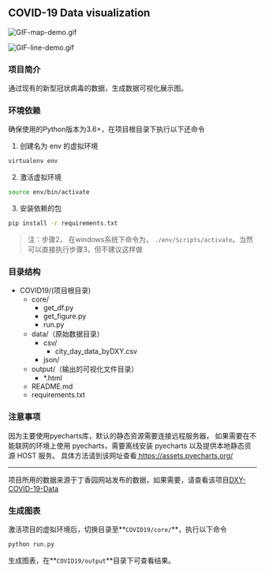 ## COVID-19 Data visualization

![GIF-map-demo.gif](https://i.loli.net/2020/03/24/sKlU51hgfe3vHcP.gif)

![GIF-line-demo.gif](https://i.loli.net/2020/03/24/AZt31oXKn6Dk8WE.gif)

### 项目简介

通过现有的新型冠状病毒的数据，生成数据可视化展示图。

### 环境依赖

确保使用的Python版本为3.6+，在项目根目录下执行以下还命令

1. 创建名为 env 的虚拟环境

```bash
virtualenv env
```

2. 激活虚拟环境

```bash
source env/bin/activate
```

3. 安装依赖的包

```bash
pip install -r requirements.txt
```

> 注：步骤2， 在windows系统下命令为， `./env/Scripts/activate`。当然可以直接执行步骤3，但不建议这样做

### 目录结构

- COVID19/(项目根目录)
    - core/
        - get_df.py
        - get_figure.py
        - run.py
    - data/（原始数据目录）
        - csv/
            - city_day_data_byDXY.csv
        - json/
    - output/（输出的可视化文件目录）
        - *.html
    - README.md
    - requirements.txt



### 注意事项

因为主要使用pyecharts库，默认的静态资源需要连接远程服务器， 如果需要在不能联网的环境上使用 pyecharts，需要离线安装 pyecharts 以及提供本地静态资源 HOST 服务。 具体方法请到该网址查看[ https://assets.pyecharts.org/ ]( https://assets.pyecharts.org/ )

---

项目所用的数据来源于丁香园网站发布的数据，如果需要，请查看该项目[DXY-COVID-19-Data]( https://github.com/BlankerL/DXY-COVID-19-Data )

### 生成图表

激活项目的虚拟环境后，切换目录至**`COVID19/core/`**，执行以下命令

```bash
python run.py
```

生成图表，在**`COVID19/output`**目录下可查看结果。